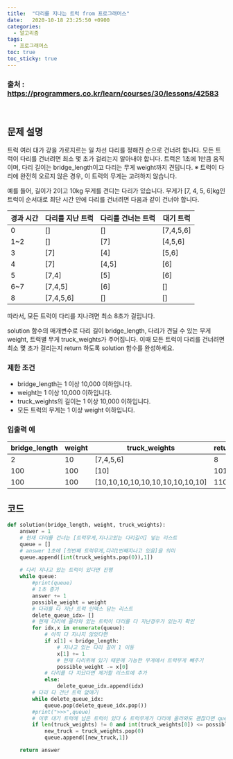 ```yaml
---
title:  "다리를 지나는 트럭 from 프로그래머스"
date:   2020-10-18 23:25:50 +0900
categories: 
  - 알고리즘
tags:
  - 프로그래머스
toc: true
toc_sticky: true
---
```


### 출처 : https://programmers.co.kr/learn/courses/30/lessons/42583

<br>

## 문제 설명

트럭 여러 대가 강을 가로지르는 일 차선 다리를 정해진 순으로 건너려 합니다. 모든 트럭이 다리를 건너려면 최소 몇 초가 걸리는지 알아내야 합니다. 트럭은 1초에 1만큼 움직이며, 다리 길이는 bridge_length이고 다리는 무게 weight까지 견딥니다.
※ 트럭이 다리에 완전히 오르지 않은 경우, 이 트럭의 무게는 고려하지 않습니다.

예를 들어, 길이가 2이고 10kg 무게를 견디는 다리가 있습니다. 무게가 [7, 4, 5, 6]kg인 트럭이 순서대로 최단 시간 안에 다리를 건너려면 다음과 같이 건너야 합니다.

| 경과 시간 | 다리를 지난 트럭 | 다리를 건너는 트럭 | 대기 트럭 |
| --------- | ---------------- | ------------------ | --------- |
| 0         | []               | []                 | [7,4,5,6] |
| 1~2       | []               | [7]                | [4,5,6]   |
| 3         | [7]              | [4]                | [5,6]     |
| 4         | [7]              | [4,5]              | [6]       |
| 5         | [7,4]            | [5]                | [6]       |
| 6~7       | [7,4,5]          | [6]                | []        |
| 8         | [7,4,5,6]        | []                 | []        |

따라서, 모든 트럭이 다리를 지나려면 최소 8초가 걸립니다.

solution 함수의 매개변수로 다리 길이 bridge_length, 다리가 견딜 수 있는 무게 weight, 트럭별 무게 truck_weights가 주어집니다. 이때 모든 트럭이 다리를 건너려면 최소 몇 초가 걸리는지 return 하도록 solution 함수를 완성하세요.

### 제한 조건

- bridge_length는 1 이상 10,000 이하입니다.
- weight는 1 이상 10,000 이하입니다.
- truck_weights의 길이는 1 이상 10,000 이하입니다.
- 모든 트럭의 무게는 1 이상 weight 이하입니다.

### 입출력 예

| bridge_length | weight | truck_weights                   | return |
| ------------- | ------ | ------------------------------- | ------ |
| 2             | 10     | [7,4,5,6]                       | 8      |
| 100           | 100    | [10]                            | 101    |
| 100           | 100    | [10,10,10,10,10,10,10,10,10,10] | 110    |





## 코드

```python
def solution(bridge_length, weight, truck_weights):
    answer = 1
    # 현재 다리를 건너는 [트럭무게,지나고있는 다리길이] 넣는 리스트
    queue = []
    # answer 1초에 [첫번째 트럭무게,다리1번째지나고 있음]을 의미
    queue.append([int(truck_weights.pop(0)),1])
    
    # 다리 지나고 있는 트럭이 있다면 진행
    while queue:
        #print(queue)
        # 1초 증가
        answer += 1
        possible_weight = weight
        # 다리를 다 지난 트럭 인덱스 담는 리스트
        delete_queue_idx= []
        # 현재 다리에 올라와 있는 트럭이 다리를 다 지난경우가 있는지 확인
        for idx,x in enumerate(queue):
            # 아직 다 지나지 않았다면
            if x[1] < bridge_length:
                # 지나고 있는 다리 길이 1 이동
                x[1] += 1
                # 현재 다리위에 있기 때문에 가능한 무게에서 트럭무게 빼주기
                possible_weight -= x[0]
            # 다리를 다 지났다면 제거할 리스트에 추가
            else:
                delete_queue_idx.append(idx)
        # 다리 다 건넌 트럭 없애기
        while delete_queue_idx:
            queue.pop(delete_queue_idx.pop())
        #print(">>>",queue)
        # 이후 대기 트럭에 남은 트럭이 있다 & 트럭무게가 다리에 올라와도 괜찮다면 queue에 추가
        if len(truck_weights) != 0 and int(truck_weights[0]) <= possible_weight:
            new_truck = truck_weights.pop(0)
            queue.append([new_truck,1])

    return answer
```

